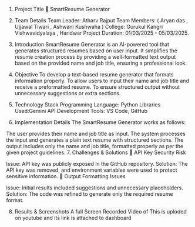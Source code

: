 1. Project Title
📌 SmartResume Generator

2. Team Details
Team Leader: Atharv Rajput
Team Members: ( Aryan das , Ujjawal Tiwari , Ashwani Kushwaha )
College: Gurukul Kangri Vishwavidyalaya , Haridwar
Project Duration: 01/03/2025 - 05/03/2025.
3. Introduction
SmartResume Generator is an AI-powered tool that generates structured resumes based on user input. It simplifies the resume creation process by providing a well-formatted text output based on the provided name and job title, ensuring a professional look.

4. Objective
To develop a text-based resume generator that formats information properly.
To allow users to input their name and job title and receive a preformatted resume.
To ensure structured output without unnecessary suggestions or extra sections.
5. Technology Stack
Programming Language: Python
Libraries Used:Gemini API
Development Tools: VS Code, GitHub
6. Implementation Details
The SmartResume Generator works as follows:

The user provides their name and job title as input.
The system processes the input and generates a plain text resume with structured sections.
The output includes only the name and job title, formatted properly as per the given project guidelines.
7. Challenges & Solutions
🔹 API Key Security Risk

Issue: API key was publicly exposed in the GitHub repository.
Solution: The API key was removed, and environment variables were used to protect sensitive information.
🔹 Output Formatting Issues

Issue: Initial results included suggestions and unnecessary placeholders.
Solution: The code was refined to generate only the required resume format.

8. Results & Screenshots
A full Screen Recorded Video of This is uploded on youtube and its link is attached to dashboard
